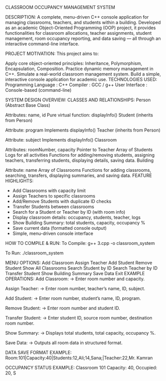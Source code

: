CLASSROOM OCCUPANCY MANAGEMENT SYSTEM

DESCRIPTION:
A complete, menu-driven C++ console application for managing classrooms, teachers, and students within a building. Developed as an academic Object-Oriented Programming (OOP) project, it provides functionalities for classroom allocations, teacher assignments, student management, room occupancy reporting, and data saving — all through an interactive command-line interface.

PROJECT MOTIVATION:
This project aims to:

Apply core object-oriented principles: Inheritance, Polymorphism, Encapsulation, Composition.
Practice dynamic memory management in C++.
Simulate a real-world classroom management system.
Build a simple, interactive console application for academic use.
TECHNOLOGIES USED:
Programming Language : C++
Compiler : GCC / g++
User Interface : Console-based (command-line)


SYSTEM DESIGN OVERVIEW:
CLASSES AND RELATIONSHIPS:
Person (Abstract Base Class)

Attributes: name, id
Pure virtual function: displayInfo()
Student (inherits from Person)

Attribute: program
Implements displayInfo()
Teacher (inherits from Person)

Attribute: subject
Implements displayInfo()
Classroom

Attributes: roomNumber, capacity
Pointer to Teacher
Array of Students
Logs for all activities
Functions for adding/removing students, assigning teachers, transferring students, displaying details, saving data.
Building

Attribute: name
Array of Classrooms
Functions for adding classrooms, searching, transfers, displaying summaries, and saving data.
FEATURE HIGHLIGHTS:
- Add Classrooms with capacity limit
- Assign Teachers to specific classrooms
- Add/Remove Students with duplicate ID checks
- Transfer Students between classrooms
- Search for a Student or Teacher by ID (with room info)
- Display classroom details: occupancy, students, teacher, logs
- Show Building Summary: total students, capacity, occupancy %
- Save current data (formatted console output)
- Simple, menu-driven console interface

HOW TO COMPILE & RUN:
To Compile: g++ 3.cpp -o classroom_system

To Run: ./classroom_system

MENU OPTIONS:
Add Classroom
Assign Teacher
Add Student
Remove Student
Show All Classrooms
Search Student by ID
Search Teacher by ID
Transfer Student
Show Building Summary
Save Data
Exit
EXAMPLE OPERATIONS:
Add Classroom: → Enter room number and capacity.

Assign Teacher: → Enter room number, teacher’s name, ID, subject.

Add Student: → Enter room number, student’s name, ID, program.

Remove Student: → Enter room number and student ID.

Transfer Student: → Enter student ID, source room number, destination room number.

Show Summary: → Displays total students, total capacity, occupancy %.

Save Data: → Outputs all room data in structured format.

DATA SAVE FORMAT EXAMPLE:
Room:101|Capacity:40|Students:12,Ali;14,Sana;|Teacher:22,Mr. Kamran

OCCUPANCY STATUS EXAMPLE:
Classroom 101 Capacity: 40, Occupied: 20, S
